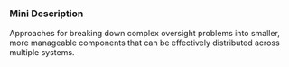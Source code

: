 ### Mini Description

Approaches for breaking down complex oversight problems into smaller, more manageable components that can be effectively distributed across multiple systems.
